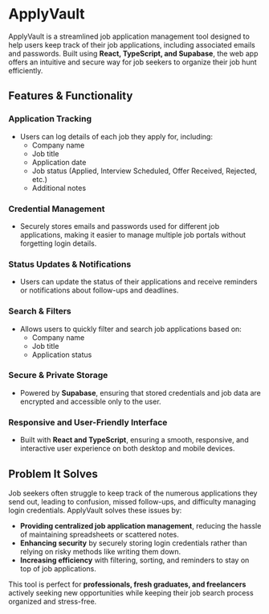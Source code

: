 # ApplyVault

ApplyVault is a streamlined job application management tool designed to help users keep track of their job applications, including associated emails and passwords. Built using **React, TypeScript, and Supabase**, the web app offers an intuitive and secure way for job seekers to organize their job hunt efficiently.

## Features & Functionality

### Application Tracking
- Users can log details of each job they apply for, including:
  - Company name
  - Job title
  - Application date
  - Job status (Applied, Interview Scheduled, Offer Received, Rejected, etc.)
  - Additional notes

### Credential Management
- Securely stores emails and passwords used for different job applications, making it easier to manage multiple job portals without forgetting login details.

### Status Updates & Notifications
- Users can update the status of their applications and receive reminders or notifications about follow-ups and deadlines.

### Search & Filters
- Allows users to quickly filter and search job applications based on:
  - Company name
  - Job title
  - Application status
  
### Secure & Private Storage
- Powered by **Supabase**, ensuring that stored credentials and job data are encrypted and accessible only to the user.

### Responsive and User-Friendly Interface
- Built with **React and TypeScript**, ensuring a smooth, responsive, and interactive user experience on both desktop and mobile devices.

## Problem It Solves
Job seekers often struggle to keep track of the numerous applications they send out, leading to confusion, missed follow-ups, and difficulty managing login credentials. ApplyVault solves these issues by:

- **Providing centralized job application management**, reducing the hassle of maintaining spreadsheets or scattered notes.
- **Enhancing security** by securely storing login credentials rather than relying on risky methods like writing them down.
- **Increasing efficiency** with filtering, sorting, and reminders to stay on top of job applications.

This tool is perfect for **professionals, fresh graduates, and freelancers** actively seeking new opportunities while keeping their job search process organized and stress-free. 
